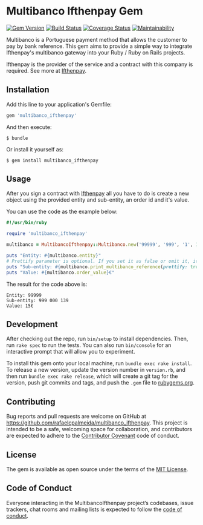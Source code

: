 # Multibanco Ifthenpay Gem

[![Gem Version](https://badge.fury.io/rb/multibanco_ifthenpay.svg)](https://badge.fury.io/rb/multibanco_ifthenpay)
[![Build Status](https://travis-ci.org/rafaelcpalmeida/multibanco_ifthenpay.svg?branch=master)](https://travis-ci.org/rafaelcpalmeida/multibanco_ifthenpay)
[![Coverage Status](https://coveralls.io/repos/github/rafaelcpalmeida/multibanco_ifthenpay/badge.svg?branch=master)](https://coveralls.io/github/rafaelcpalmeida/multibanco_ifthenpay?branch=master)
[![Maintainability](https://api.codeclimate.com/v1/badges/ea8d1dd7e3ca818b621d/maintainability)](https://codeclimate.com/github/rafaelcpalmeida/multibanco_ifthenpay/maintainability)

Multibanco is a Portuguese payment method that allows the customer to pay by bank reference. This gem aims to provide a simple way to integrate Ifthenpay's multibanco gateway into your Ruby / Ruby on Rails projects.

Ifthenpay is the provider of the service and a contract with this company is required. See more at [Ifthenpay](https://ifthenpay.com). 

## Installation

Add this line to your application's Gemfile:

```ruby
gem 'multibanco_ifthenpay'
```

And then execute:

    $ bundle

Or install it yourself as:

    $ gem install multibanco_ifthenpay

## Usage
After you sign a contract with [Ifthenpay](https://ifthenpay.com) all you have to do is create a new object using the provided entity and sub-entity, an order id and it's value.

You can use the code as the example below:

```ruby
#!/usr/bin/ruby

require 'multibanco_ifthenpay'

multibanco = MultibancoIfthenpay::Multibanco.new('99999', '999', '1', 15)

puts "Entity: #{multibanco.entity}"
# Prettify parameter is optional. If you set it as false or omit it, it won't place a blank space between each 3 characters.
puts "Sub-entity: #{multibanco.print_multibanco_reference(prettify: true)}"
puts "Value: #{multibanco.order_value}€"
```

The result for the code above is:

```
Entity: 99999
Sub-entity: 999 000 139
Value: 15€
```

## Development

After checking out the repo, run `bin/setup` to install dependencies. Then, run `rake spec` to run the tests. You can also run `bin/console` for an interactive prompt that will allow you to experiment.

To install this gem onto your local machine, run `bundle exec rake install`. To release a new version, update the version number in `version.rb`, and then run `bundle exec rake release`, which will create a git tag for the version, push git commits and tags, and push the `.gem` file to [rubygems.org](https://rubygems.org).

## Contributing

Bug reports and pull requests are welcome on GitHub at https://github.com/rafaelcpalmeida/multibanco_ifthenpay. This project is intended to be a safe, welcoming space for collaboration, and contributors are expected to adhere to the [Contributor Covenant](http://contributor-covenant.org) code of conduct.

## License

The gem is available as open source under the terms of the [MIT License](https://opensource.org/licenses/MIT).

## Code of Conduct

Everyone interacting in the MultibancoIfthenpay project’s codebases, issue trackers, chat rooms and mailing lists is expected to follow the [code of conduct](https://github.com/rafaelcpalmeida/multibanco_ifthenpay/blob/master/CODE_OF_CONDUCT.md).
